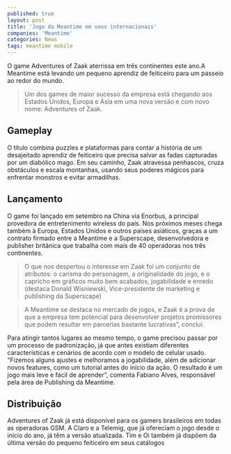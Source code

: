 ```yaml
---
published: true
layout: post
title: 'Jogo da Meantime em voos internacionais'
companies: 'Meantime'
categories: News
tags: meantime mobile
---
```

O game Adventures of Zaak aterrissa em três continentes este ano.A Meantime está levando um pequeno aprendiz de feiticeiro para um passeio ao redor do mundo. 

> Um dos games de maior sucesso da empresa está chegando aos Estados Unidos, Europa e Ásia em uma nova versão e com novo nome: Adventures of Zaak.

## Gameplay
O título combina puzzles e plataformas para contar a história de um desajeitado aprendiz de feiticeiro que precisa salvar as fadas capturadas por um diabólico mago. Em seu caminho, Zaak atravessa penhascos, cruza obstáculos e escala montanhas, usando seus poderes mágicos para enfrentar monstros e evitar armadilhas.

## Lançamento
O game foi lançado em setembro na China via Enorbus, a principal provedora de entretenimento wireless do país. Nos próximos meses chega também à Europa, Estados Unidos e outros países asiáticos, graças a um contrato firmado entre a Meantime e a Superscape, desenvolvedora e publisher britânica que trabalha com mais de 40 operadoras nos três continentes.

> O que nos despertou o interesse em Zaak foi um conjunto de atributos: o carisma do personagem, a originalidade do jogo, e o capricho em gráficos muito bem acabados, jogabilidade e enredo (destaca Donald Wisniewski, Vice-presidente de marketing e publishing da Superscape)

>A Meantime se destaca no mercado de jogos, e Zaak é a prova de que a empresa tem potencial para desenvolver projetos promissores que podem resultar em parcerias bastante lucrativas”, conclui.

Para atingir tantos lugares ao mesmo tempo, o game precisou passar por um processo de padronização, já que antes existiam diferentes características e cenários de acordo com o modelo de celular usado. “Fizemos alguns ajustes e melhoramos a jogabilidade, além de adicionar novos features, como um tutorial antes do início da ação. O resultado é um jogo mais leve e fácil de aprender”, comenta Fabiano Alves, responsável pela área de Publishing da Meantime.

## Distribuição
Adventures of Zaak já está disponível para os gamers brasileiros em todas as operadoras GSM. A Claro e a Telemig, que já ofereciam o jogo desde o início do ano, já têm a versão atualizada. Tim e Oi também já dispõem da última versão do pequeno feiticeiro em seus catálogos
